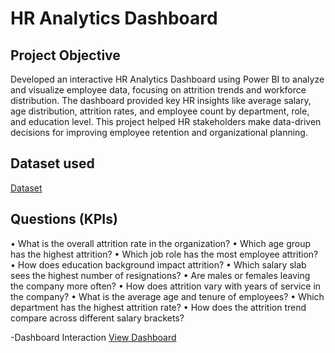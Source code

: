 # HR Analytics Dashboard
## Project Objective
Developed an interactive HR Analytics Dashboard using Power BI to analyze and visualize employee data, focusing on attrition trends and workforce distribution. The dashboard provided key HR insights like average salary, age distribution, attrition rates, and employee count by department, role, and education level. This project helped HR stakeholders make data-driven decisions for improving employee retention and organizational planning.
## Dataset used
<a href="https://github.com/Seuli02/Data-Analytics-Dashboard/blob/main/HR_Analytics.csv">Dataset</a>
## Questions (KPIs)
•	What is the overall attrition rate in the organization?
•	Which age group has the highest attrition?
•	Which job role has the most employee attrition?
•	How does education background impact attrition?
•	Which salary slab sees the highest number of resignations?
•	Are males or females leaving the company more often?
•	How does attrition vary with years of service in the company?
•	What is the average age and tenure of employees?
•	Which department has the highest attrition rate?
•	How does the attrition trend compare across different salary brackets?

-Dashboard Interaction <a href="https://github.com/Seuli02/Data-Analytics-Dashboard/blob/main/Screenshot%202025-04-11%20205302.png">View Dashboard</a>
